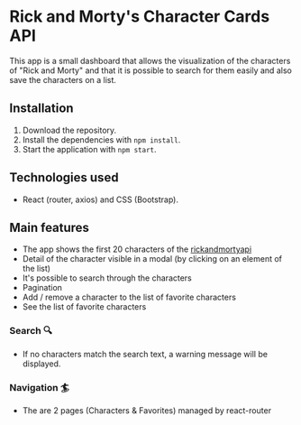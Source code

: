 # Rick and Morty's Character Cards API

This app is a small dashboard that allows the visualization of the characters of "Rick and Morty" and that it is possible to search for them easily and also save the characters on a list.

## Installation

1. Download the repository.
2. Install the dependencies with `npm install`.
3. Start the application with `npm start`.

## Technologies used

- React (router, axios) and CSS (Bootstrap).

## Main features

- The app shows the first 20 characters of the [rickandmortyapi](https://rickandmortyapi.com/documentation/#get-all-characters)
- Detail of the character visible in a modal (by clicking on an element of the list)
- It's possible to search through the characters
- Pagination
- Add / remove a character to the list of favorite characters
- See the list of favorite characters

### Search 🔍

- If no characters match the search text, a warning message will be displayed.

### Navigation 🏄

- The are 2 pages (Characters & Favorites) managed by react-router
